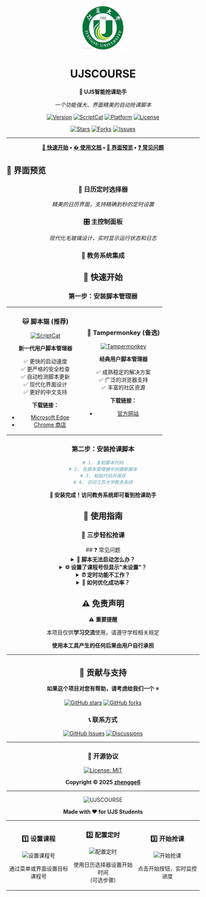 <div align="center">

<img src="https://github.com/zhengge6/UJSCOURSE/blob/main/logo.png" alt="UJSCOURSE Logo" width="120" height="120">


# UJSCOURSE

**🎯 UJS智能抢课助手**

*一个功能强大、界面精美的自动抢课脚本*

[![Version](https://img.shields.io/badge/version-2.9.0-brightgreen?style=for-the-badge&logo=github)](https://github.com/zhengge6/UJSCOURSE)
[![ScriptCat](https://img.shields.io/badge/脚本猫-推荐-ff6b35?style=for-the-badge&logo=tampermonkey)](https://docs.scriptcat.org/)
[![Platform](https://img.shields.io/badge/platform-UserScript-blue?style=for-the-badge&logo=javascript)](https://docs.scriptcat.org/)
[![License](https://img.shields.io/badge/license-MIT-yellow?style=for-the-badge)](LICENSE)

[![Stars](https://img.shields.io/github/stars/zhengge6/UJSCOURSE?style=social)](https://github.com/zhengge6/UJSCOURSE/stargazers)
[![Forks](https://img.shields.io/github/forks/zhengge6/UJSCOURSE?style=social)](https://github.com/zhengge6/UJSCOURSE/network/members)
[![Issues](https://img.shields.io/github/issues/zhengge6/UJSCOURSE?style=social)](https://github.com/zhengge6/UJSCOURSE/issues)

---

**[🚀 快速开始](#-快速开始) • [� 使用文档](#-使用指南) • [🎨 界面预览](#-界面预览) • [❓ 常见问题](#-常见问题)**

</div>

## 🎨 界面预览

<div align="center">

### 📅 日历定时选择器

*精美的日历界面，支持精确到秒的定时设置*

### 🎛️ 主控制面板

*现代化毛玻璃设计，实时显示运行状态和日志*

### 🔗 教务系统集成

## 🚀 快速开始

<div align="center">

### 第一步：安装脚本管理器

</div>

<table>
<tr>
<td align="center" width="50%">

### 🐱 **脚本猫** (推荐)

[![ScriptCat](https://img.shields.io/badge/脚本猫-立即下载-ff6b35?style=for-the-badge&logo=tampermonkey)](https://docs.scriptcat.org/)

**新一代用户脚本管理器**

✅ 更快的启动速度  
✅ 更严格的安全检查  
✅ 自动检测脚本更新  
✅ 现代化界面设计  
✅ 更好的中文支持  

**下载链接：**
- [Microsoft Edge](https://microsoftedge.microsoft.com/addons/detail/%E8%84%9A%E6%9C%AC%E7%8C%AB/liilgpjgabokdklappibcjfablkpcekh)
- [Chrome 商店](https://chrome.google.com/webstore/detail/scriptcat/ndcooeababalnlpkfedmmbbbgkljhpjf)

</td>
<td align="center" width="50%">

### 🐒 **Tampermonkey** (备选)

[![Tampermonkey](https://img.shields.io/badge/油猴-备选方案-blue?style=for-the-badge&logo=tampermonkey)](https://www.tampermonkey.net/)

**经典用户脚本管理器**

✅ 成熟稳定的解决方案  
✅ 广泛的浏览器支持  
✅ 丰富的社区资源  

**下载链接：**
- [官方网站](https://www.tampermonkey.net/)

</td>
</tr>
</table>

<div align="center">

### 第二步：安装抢课脚本

</div>

```bash
# 1. 复制脚本代码
# 2. 在脚本管理器中创建新脚本
# 3. 粘贴代码并保存
# 4. 访问江苏大学教务系统
```

<div align="center">

**🎉 安装完成！访问教务系统即可看到抢课助手**

</div>

## 📖 使用指南

<div align="center">

### 🎯 三步轻松抢课

</div>

<table>
<tr>
<td align="center" width="33%">

### 1️⃣ 设置课程

<img src="https://img.shields.io/badge/设置-课程号-blue?style=for-the-badge" alt="设置课程号">

通过菜单或界面设置目标课程号

</td>
<td align="center" width="33%">

### 2️⃣ 配置定时

<img src="https://img.shields.io/badge/配置-定时器-green?style=for-the-badge" alt="配置定时">

使用日历选择器设置开始时间  
(可选步骤)

</td>
<td align="center" width="33%">

### 3️⃣ 开始抢课

<img src="https://img.shields.io/badge/开始-抢课-red?style=for-the-badge" alt="开始抢课">

点击开始按钮，实时监控进度

</td>
</tr>
## ❓ 常见问题

<details>
<summary><b>🔧 脚本无法启动怎么办？</b></summary>

<br>

**请检查以下几点：**

✅ 确认已正确安装脚本管理器扩展  
✅ 确认脚本已启用（绿色指示灯）  
✅ 确认当前网址匹配脚本运行条件  
✅ 刷新页面重试  

</details>

<details>
<summary><b>⚙️ 设置了课程号但显示"未设置"？</b></summary>

<br>

**请检查：**

✅ 课程号格式是否正确（纯数字）  
✅ 是否保存了设置  
✅ 尝试重新设置课程号  

</details>

<details>
<summary><b>⏰ 定时功能不工作？</b></summary>

<br>

**请确认：**

✅ 设置的时间是否为未来时间  
✅ 浏览器页面是否一直打开  
✅ 电脑是否处于唤醒状态  

</details>

<details>
<summary><b>🚀 如何优化成功率？</b></summary>

<br>

**建议：**

✅ 在选课开放前几分钟启动脚本  
✅ 保持网络连接稳定  
✅ 关闭其他占用带宽的应用  
✅ 设置合理的检查间隔  

</details>

## ⚠️ 免责声明

<div align="center">

⚠️ **重要提醒**

本项目仅供**学习交流**使用，请遵守学校相关规定

**使用本工具产生的任何后果由用户自行承担**

</div>

---

<div align="center">

## 🤝 贡献与支持

**如果这个项目对您有帮助，请考虑给我们一个 ⭐**

[![GitHub stars](https://img.shields.io/github/stars/zhengge6/UJSCOURSE?style=social)](https://github.com/zhengge6/UJSCOURSE/stargazers)
[![GitHub forks](https://img.shields.io/github/forks/zhengge6/UJSCOURSE?style=social)](https://github.com/zhengge6/UJSCOURSE/network/members)

### 📞 联系方式

[![GitHub Issues](https://img.shields.io/badge/Issues-GitHub-red?style=for-the-badge&logo=github)](https://github.com/zhengge6/UJSCOURSE/issues)
[![Discussions](https://img.shields.io/badge/Discussions-GitHub-blue?style=for-the-badge&logo=github)](https://github.com/zhengge6/UJSCOURSE/discussions)

---

### 📄 开源协议

[![License: MIT](https://img.shields.io/badge/License-MIT-yellow.svg?style=for-the-badge)](https://opensource.org/licenses/MIT)

**Copyright © 2025 [zhengge6](https://github.com/zhengge6)**

---

<img src="https://bed.djxs.xyz/file/BQACAgUAAyEGAASVl6k_AAIC_WgxL6hhgZCue4Vx_DDK2qMbmusVAALiFAAC9fSJVep4WzgN_S9WNgQ.png" alt="UJSCOURSE" width="60">

**Made with ❤️ for UJS Students**

</div>
